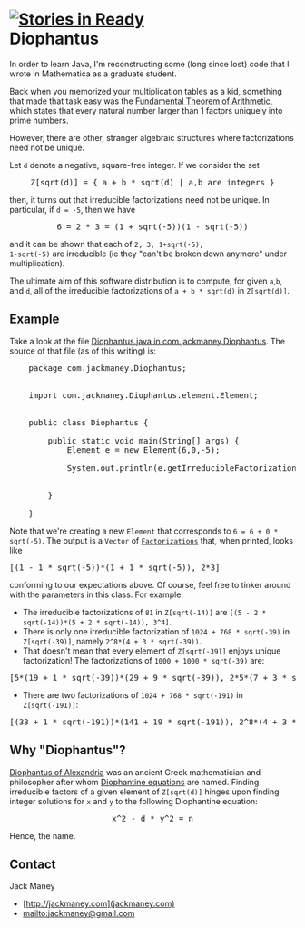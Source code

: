 [![Stories in Ready](http://badge.waffle.io/jackmaney/Diophantus.png)](http://waffle.io/jackmaney/Diophantus)  
Diophantus
=======

In order to learn Java, I'm reconstructing some (long since lost) code that I wrote in Mathematica as a graduate student.

Back when you memorized your multiplication tables as a kid, something that made that task easy was the [Fundamental Theorem of Arithmetic](http://en.wikipedia.org/wiki/Fundamental_theorem_of_arithmetic), which states that every natural number larger than 1 factors uniquely into prime numbers.

However, there are other, stranger algebraic structures where factorizations need not be unique.

Let <code>d</code> denote a negative, square-free integer. If we consider the set

<center><pre>Z[sqrt(d)] = { a + b * sqrt(d) | a,b are integers }</pre></center>

then, it turns out that irreducible factorizations need not be unique. In particular, if <code>d = -5</code>, then we have

<center><pre>6 = 2 * 3 = (1 + sqrt(-5))(1 - sqrt(-5))</pre></center>

and it can be shown that each of <code>2, 3, 1+sqrt(-5), 1-sqrt(-5)</code> are irreducible (ie they "can't be broken down anymore" under multiplication).

The ultimate aim of this software distribution is to compute, for given <code>a</code>,<code>b</code>, and <code>d</code>, all of the irreducible factorizations of <code>a + b * sqrt(d)</code> in <code>Z[sqrt(d)]</code>.

Example
-------

Take a look at the file [Diophantus.java in com.jackmaney.Diophantus](https://raw.github.com/jackmaney/Diophantus/src/com/jackmaney/Diophantus/Diophantus.java). The source of that file (as of this writing) is:

<pre>
	package com.jackmaney.Diophantus;


	import com.jackmaney.Diophantus.element.Element;


	public class Diophantus {

		public static void main(String[] args) {
			Element e = new Element(6,0,-5);
			
			System.out.println(e.getIrreducibleFactorizations());
			

		}

	}
</pre>

Note that we're creating a new `Element` that corresponds to `6 = 6 + 0 * sqrt(-5)`. The output is a `Vector` of [`Factorizations`](https://raw.github.com/jackmaney/Diophantus/src/com/jackmaney/Factorization.java) that, when printed, looks like

<pre>[(1 - 1 * sqrt(-5))*(1 + 1 * sqrt(-5)), 2*3]</pre>

conforming to our expectations above. Of course, feel free to tinker around with the parameters in this class. For example:

* The irreducible factorizations of `81` in `Z[sqrt(-14)]` are `[(5 - 2 * sqrt(-14))*(5 + 2 * sqrt(-14)), 3^4]`.
* There is only one irreducible factorization of `1024 + 768 * sqrt(-39)` in `Z[sqrt(-39)]`, namely `2^8*(4 + 3 * sqrt(-39))`.
* That doesn't mean that every element of `Z[sqrt(-39)]` enjoys unique factorization! The factorizations of `1000 + 1000 * sqrt(-39)` are:
<pre>[5*(19 + 1 * sqrt(-39))*(29 + 9 * sqrt(-39)), 2*5*(7 + 3 * sqrt(-39))*(31 + 1 * sqrt(-39)), 2^3*5^3*(1 + 1 * sqrt(-39))]</pre>
* There are two factorizations of `1024 + 768 * sqrt(-191)` in `Z[sqrt(-191)]`:

<pre>[(33 + 1 * sqrt(-191))*(141 + 19 * sqrt(-191)), 2^8*(4 + 3 * sqrt(-191))]</pre>


Why "Diophantus"?
-------

[Diophantus of Alexandria](http://en.wikipedia.org/wiki/Diophantus) was an ancient Greek mathematician and philosopher after whom [Diophantine equations](http://en.wikipedia.org/wiki/Diophantine_equation) are named. Finding irreducible factors of a given element of <code>Z[sqrt(d)]</code> hinges upon finding integer solutions for <code>x</code> and <code>y</code> to the following Diophantine equation:

<center><pre>x^2 - d * y^2 = n</pre></center>

Hence, the name.

Contact
-------

Jack Maney
* [http://jackmaney.com](jackmaney.com)
* [mailto:jackmaney@gmail.com](jackmaney@gmail.com)